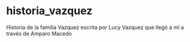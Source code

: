 # historia_vazquez
Historia de la familia Vazquez escrita por Lucy Vazquez que llegó a mí a través de Amparo Macedo
